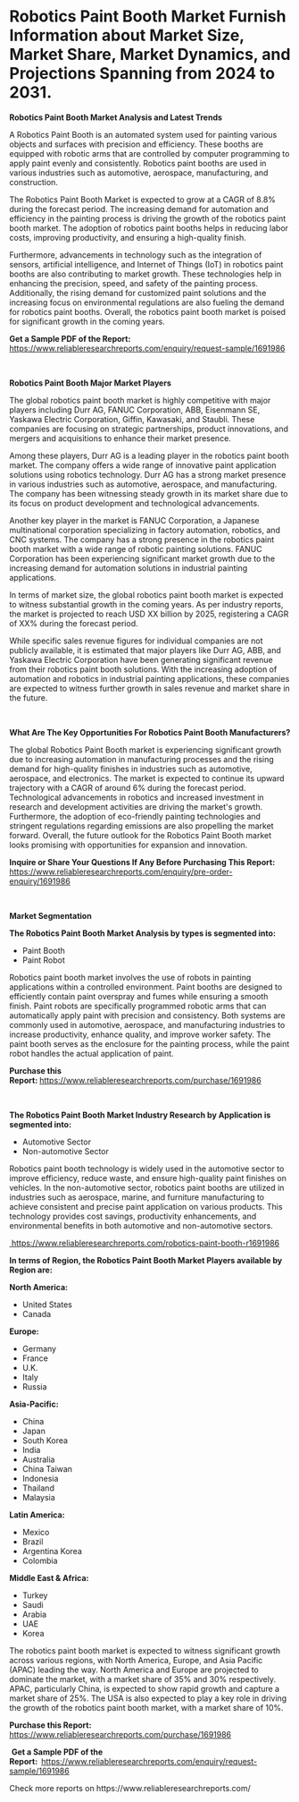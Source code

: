 <p><h1>Robotics Paint Booth Market Furnish Information about Market Size, Market Share, Market Dynamics, and Projections Spanning from 2024 to 2031.</h1></p><p><strong>Robotics Paint Booth Market Analysis and Latest Trends</strong></p>
<p><p>A Robotics Paint Booth is an automated system used for painting various objects and surfaces with precision and efficiency. These booths are equipped with robotic arms that are controlled by computer programming to apply paint evenly and consistently. Robotics paint booths are used in various industries such as automotive, aerospace, manufacturing, and construction.</p><p>The Robotics Paint Booth Market is expected to grow at a CAGR of 8.8% during the forecast period. The increasing demand for automation and efficiency in the painting process is driving the growth of the robotics paint booth market. The adoption of robotics paint booths helps in reducing labor costs, improving productivity, and ensuring a high-quality finish. </p><p>Furthermore, advancements in technology such as the integration of sensors, artificial intelligence, and Internet of Things (IoT) in robotics paint booths are also contributing to market growth. These technologies help in enhancing the precision, speed, and safety of the painting process. Additionally, the rising demand for customized paint solutions and the increasing focus on environmental regulations are also fueling the demand for robotics paint booths. Overall, the robotics paint booth market is poised for significant growth in the coming years.</p></p>
<p><strong>Get a Sample PDF of the Report:&nbsp;</strong> <a href="https://www.reliableresearchreports.com/enquiry/request-sample/1691986">https://www.reliableresearchreports.com/enquiry/request-sample/1691986</a></p>
<p>&nbsp;</p>
<p><strong>Robotics Paint Booth Major Market Players</strong></p>
<p><p>The global robotics paint booth market is highly competitive with major players including Durr AG, FANUC Corporation, ABB, Eisenmann SE, Yaskawa Electric Corporation, Giffin, Kawasaki, and Staubli. These companies are focusing on strategic partnerships, product innovations, and mergers and acquisitions to enhance their market presence.</p><p>Among these players, Durr AG is a leading player in the robotics paint booth market. The company offers a wide range of innovative paint application solutions using robotics technology. Durr AG has a strong market presence in various industries such as automotive, aerospace, and manufacturing. The company has been witnessing steady growth in its market share due to its focus on product development and technological advancements.</p><p>Another key player in the market is FANUC Corporation, a Japanese multinational corporation specializing in factory automation, robotics, and CNC systems. The company has a strong presence in the robotics paint booth market with a wide range of robotic painting solutions. FANUC Corporation has been experiencing significant market growth due to the increasing demand for automation solutions in industrial painting applications.</p><p>In terms of market size, the global robotics paint booth market is expected to witness substantial growth in the coming years. As per industry reports, the market is projected to reach USD XX billion by 2025, registering a CAGR of XX% during the forecast period.</p><p>While specific sales revenue figures for individual companies are not publicly available, it is estimated that major players like Durr AG, ABB, and Yaskawa Electric Corporation have been generating significant revenue from their robotics paint booth solutions. With the increasing adoption of automation and robotics in industrial painting applications, these companies are expected to witness further growth in sales revenue and market share in the future.</p></p>
<p>&nbsp;</p>
<p><strong>What Are The Key Opportunities For Robotics Paint Booth Manufacturers?</strong></p>
<p><p>The global Robotics Paint Booth market is experiencing significant growth due to increasing automation in manufacturing processes and the rising demand for high-quality finishes in industries such as automotive, aerospace, and electronics. The market is expected to continue its upward trajectory with a CAGR of around 6% during the forecast period. Technological advancements in robotics and increased investment in research and development activities are driving the market's growth. Furthermore, the adoption of eco-friendly painting technologies and stringent regulations regarding emissions are also propelling the market forward. Overall, the future outlook for the Robotics Paint Booth market looks promising with opportunities for expansion and innovation.</p></p>
<p><strong>Inquire or Share Your Questions If Any Before Purchasing This Report:</strong> <a href="https://www.reliableresearchreports.com/enquiry/pre-order-enquiry/1691986">https://www.reliableresearchreports.com/enquiry/pre-order-enquiry/1691986</a></p>
<p>&nbsp;</p>
<p><strong>Market Segmentation</strong></p>
<p><strong>The Robotics Paint Booth Market Analysis by types is segmented into:</strong></p>
<p><ul><li>Paint Booth</li><li>Paint Robot</li></ul></p>
<p><p>Robotics paint booth market involves the use of robots in painting applications within a controlled environment. Paint booths are designed to efficiently contain paint overspray and fumes while ensuring a smooth finish. Paint robots are specifically programmed robotic arms that can automatically apply paint with precision and consistency. Both systems are commonly used in automotive, aerospace, and manufacturing industries to increase productivity, enhance quality, and improve worker safety. The paint booth serves as the enclosure for the painting process, while the paint robot handles the actual application of paint.</p></p>
<p><strong>Purchase this Report:&nbsp;</strong><a href="https://www.reliableresearchreports.com/purchase/1691986">https://www.reliableresearchreports.com/purchase/1691986</a></p>
<p>&nbsp;</p>
<p><strong>The Robotics Paint Booth Market Industry Research by Application is segmented into:</strong></p>
<p><ul><li>Automotive Sector</li><li>Non-automotive Sector</li></ul></p>
<p><p>Robotics paint booth technology is widely used in the automotive sector to improve efficiency, reduce waste, and ensure high-quality paint finishes on vehicles. In the non-automotive sector, robotics paint booths are utilized in industries such as aerospace, marine, and furniture manufacturing to achieve consistent and precise paint application on various products. This technology provides cost savings, productivity enhancements, and environmental benefits in both automotive and non-automotive sectors.</p></p>
<p><a href="https://www.reliableresearchreports.com/robotics-paint-booth-r1691986">&nbsp;https://www.reliableresearchreports.com/robotics-paint-booth-r1691986</a></p>
<p><strong>In terms of Region, the Robotics Paint Booth Market Players available by Region are:</strong></p>
<p>
    <p> <strong> North America: </strong>
        <ul>
            <li>United States</li>
            <li>Canada</li>
        </ul>
        </p> 
    <p> <strong> Europe: </strong>
        <ul>
            <li>Germany</li>
            <li>France</li>
            <li>U.K.</li>
            <li>Italy</li>
            <li>Russia</li>
        </ul>
        </p> 
    <p> <strong> Asia-Pacific: </strong>
        <ul>
            <li>China</li>
            <li>Japan</li>
            <li>South Korea</li>
            <li>India</li>
            <li>Australia</li>
            <li>China Taiwan</li>
            <li>Indonesia</li>
            <li>Thailand</li>
            <li>Malaysia</li>
        </ul>
        </p> 
    <p> <strong> Latin America: </strong>
        <ul>
            <li>Mexico</li>
            <li>Brazil</li>
            <li>Argentina Korea</li>
            <li>Colombia</li>
        </ul>
        </p> 
    <p> <strong> Middle East & Africa: </strong>
        <ul>
            <li>Turkey</li>
            <li>Saudi</li>
            <li>Arabia</li>
            <li>UAE</li>
            <li>Korea</li>
        </ul>
    </p>
    </p>
<p><p>The robotics paint booth market is expected to witness significant growth across various regions, with North America, Europe, and Asia Pacific (APAC) leading the way. North America and Europe are projected to dominate the market, with a market share of 35% and 30% respectively. APAC, particularly China, is expected to show rapid growth and capture a market share of 25%. The USA is also expected to play a key role in driving the growth of the robotics paint booth market, with a market share of 10%.</p></p>
<p><strong>Purchase this Report: </strong><a href="https://www.reliableresearchreports.com/purchase/1691986">https://www.reliableresearchreports.com/purchase/1691986</a></p>
<p>&nbsp;<strong>Get a Sample PDF of the Report:&nbsp;&nbsp;</strong><a href="https://www.reliableresearchreports.com/enquiry/request-sample/1691986">https://www.reliableresearchreports.com/enquiry/request-sample/1691986</a></p>
<p><strong></strong></p>
<p>Check more reports on https://www.reliableresearchreports.com/</p>